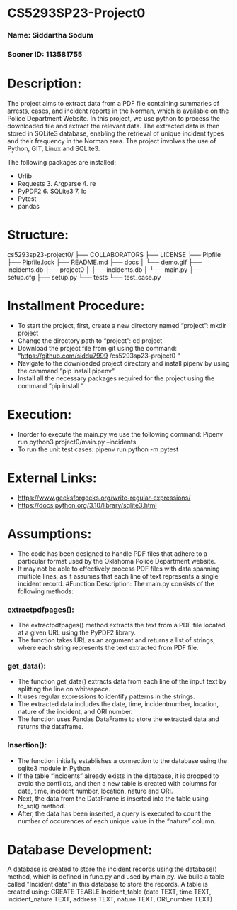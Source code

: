 # CS5293SP23-Project0

### Name: Siddartha Sodum
### Sooner ID: 113581755
# Description:
The project aims to extract data from a PDF file containing summaries of arrests, cases, and incident reports in the Norman, which is available on the Police Department Website. In this project, we use python to process the downloaded file and extract the relevant data. The extracted data is then stored in SQLite3 database, enabling the retrieval of unique incident types and their frequency in the Norman area. The project involves the use of Python, GIT, Linux and SQLite3.

The following packages are installed:
- Urlib
- Requests 3. Argparse 4. re
- PyPDF2 6. SQLite3 7. Io
- Pytest
- pandas

# Structure:
  cs5293sp23-project0/
├── COLLABORATORS
├── LICENSE
├── Pipfile
├── Pipfile.lock
├── README.md
├── docs
│   └── demo.gif
├── incidents.db
├── project0
│   ├── incidents.db
│ └── main.py
 ├── setup.cfg
├── setup.py
└── tests
    └── test_case.py
    
# Installment Procedure:
- To start the project, first, create a new directory named “project”: mkdir project
- Change the directory path to “project”: cd project
- Download the project file from git using the command: “https://github.com/siddu7999
/cs5293sp23-project0 “
- Navigate to the downloaded project directory and install pipenv by using the command “pip install pipenv“
- Install all the necessary packages required for the project using the command “pip install <packpagename>“

# Execution:
- Inorder to execute the main.py we use the following command:
Pipenv run python3 project0/main.py –incidents <paste the url here>
- To run the unit test cases: pipenv run python -m pytest
# External Links:
- https://www.geeksforgeeks.org/write-regular-expressions/
- https://docs.python.org/3.10/library/sqlite3.html
# Assumptions:
- The code has been designed to handle PDF files that adhere to a particular format used by the Oklahoma Police Department website.
- It may not be able to effectively process PDF files with data spanning multiple lines, as it assumes that each line of text represents a single incident record.
#Function Description:
The main.py consists of the following methods:
### extractpdfpages():
- The extractpdfpages() method extracts the text from a PDF file located at a given URL using the PyPDF2 library.
- The function takes URL as an argument and returns a list of strings, where each string represents the text extracted from PDF file.
### get_data():
- The function get_data() extracts data from each line of the input text by splitting the line on whitespace.
- It uses regular expressions to identify patterns in the strings.
- The extracted data includes the date, time, incidentnumber, location, nature of the incident, and
ORI number.
- The function uses Pandas DataFrame to store the extracted data and returns the dataframe.
### Insertion():
- The function initially establishes a connection to the database using the sqlite3 module in Python.
- If the table “incidents” already exists in the database, it is dropped to avoid the conflicts, and then a
new table is created with columns for date, time, incident number, location, nature and ORI.
- Next, the data from the DataFrame is inserted into the table using to_sql() method.
- After, the data has been inserted, a query is executed to count the number of occurences of each unique value in the “nature” column.
# Database Development:
A database is created to store the incident records using the database() method, which is defined in func.py and used by main.py. We build a table called "Incident data" in this database to store the records.
A table is created using:
CREATE TEABLE Incident_table (date TEXT, time TEXT, incident_nature TEXT, address TEXT, nature TEXT, ORI_number TEXT)

